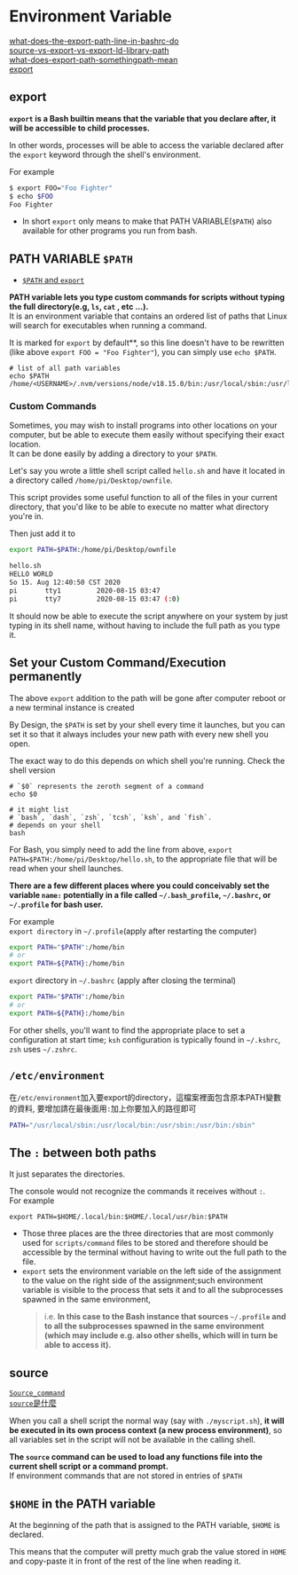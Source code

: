 # Environment Variable

[what-does-the-export-path-line-in-bashrc-do](https://askubuntu.com/questions/833922/what-does-the-export-path-line-in-bashrc-do)  
[source-vs-export-vs-export-ld-library-path](https://askubuntu.com/questions/862236/source-vs-export-vs-export-ld-library-path)  
[what-does-export-path-somethingpath-mean](https://askubuntu.com/questions/720678/what-does-export-path-somethingpath-mean)  
[export](https://dotblogs.com.tw/grayyin/2019/06/25/142934)  


## export


**`export` is a Bash builtin means that the variable that you declare after, it will be accessible to child processes.**


In other words, processes will be able to access the variable declared after the `export` keyword through the shell's environment.   

For example  
```bash 
$ export FOO="Foo Fighter"
$ echo $FOO
Foo Fighter
```

- In short `export` only means to make that PATH VARIABLE(`$PATH`) also available for other programs you run from bash.  

## PATH VARIABLE `$PATH`
- [`$PATH` and `export`](https://opensource.com/article/17/6/set-path-linux)

**PATH variable lets you type custom commands for scripts without typing the full directory(e.g, `ls`, `cat` , etc ...).**  
It is an environment variable that contains an ordered list of paths that Linux will search for executables when running a command.  

It is marked for `export` by default**, so this line doesn't have to be rewritten (like above `export FOO = "Foo Fighter"`), you can simply use `echo $PATH`.
```bash!
# list of all path variables
echo $PATH
/home/<USERNAME>/.nvm/versions/node/v18.15.0/bin:/usr/local/sbin:/usr/local/bin:/usr/sbin:/usr/bin:/sbin:/bin:/usr/games:/usr/local/games:/snap/bin:/snap/bin
```

### Custom Commands

Sometimes, you may wish to install programs into other locations on your computer, but be able to execute them easily without specifying their exact location.  
It can be done easily by adding a directory to your `$PATH`.   

Let's say you wrote a little shell script called `hello.sh` and have it located in a directory called `/home/pi/Desktop/ownfile`.   

This script provides some useful function to all of the files in your current directory, that you'd like to be able to execute no matter what directory you're in.

Then just add it to 
```bash
export PATH=$PATH:/home/pi/Desktop/ownfile
```

```bash
hello.sh
HELLO WORLD
So 15. Aug 12:40:50 CST 2020
pi       tty1         2020-08-15 03:47
pi       tty7         2020-08-15 03:47 (:0)
```
It should now be able to execute the script anywhere on your system by just typing in its shell name, without having to include the full path as you type it.  

## Set your Custom Command/Execution permanently

The above `export` addition to the path will be gone after computer reboot or a new terminal instance is created 

By Design, the `$PATH` is set by your shell every time it launches, but you can set it so that it always includes your new path with every new shell you open. 

The exact way to do this depends on which shell you're running. 
Check the shell version 
```bash=
# `$0` represents the zeroth segment of a command
echo $0

# it might list
# `bash`, `dash`, `zsh`, `tcsh`, `ksh`, and `fish`.
# depends on your shell 
bash
```

For Bash, you simply need to add the line from above, `export PATH=$PATH:/home/pi/Desktop/hello.sh`, to the appropriate file that will be read when your shell launches. 

**There are a few different places where you could conceivably set the variable `name:` potentially in a file called `~/.bash_profile`, `~/.bashrc`, or `~/.profile` for bash user.**  

For example  
`export directory` in `~/.profile`(apply after restarting the computer)
```bash
export PATH="$PATH":/home/bin
# or 
export PATH=${PATH}:/home/bin
```
`export` directory in `~/.bashrc` (apply after closing the terminal)
```bash
export PATH="$PATH":/home/bin
# or 
export PATH=${PATH}:/home/bin
```


For other shells, you'll want to find the appropriate place to set a configuration at start time; `ksh` configuration is typically found in `~/.kshrc`, `zsh` uses `~/.zshrc`. 



## `/etc/environment`

在`/etc/environment`加入要export的directory，這檔案裡面包含原本PATH變數的資料, 要增加請在最後面用`:`加上你要加入的路徑即可
```bash
PATH="/usr/local/sbin:/usr/local/bin:/usr/sbin:/usr/bin:/sbin"
```

## The `:` between both paths
It just separates the directories.  

The console would not recognize the commands it receives without `:`.  
For example  
```bash=
export PATH=$HOME/.local/bin:$HOME/.local/usr/bin:$PATH
```
- Those three places are the three directories that are most commonly used for `scripts/command` files to be stored and therefore should be accessible by the terminal without having to write out the full path to the file.
- `export` sets the environment variable on the left side of the assignment to the value on the right side of the assignment;such environment variable is visible to the process that sets it and to all the subprocesses spawned in the same environment,   
   > i.e. **In this case to the Bash instance that sources `~/.profile` and to all the subprocesses spawned in the same environment (which may include e.g. also other shells, which will in turn be able to access it).**

## source
[`Source_command`](https://bash.cyberciti.biz/guide/Source_command)   
[`source`是什麼](https://dotblogs.com.tw/newmonkey48/2015/04/22/151119)   

When you call a shell script the normal way (say with `./myscript.sh`), **it will be executed in its own process context (a new process environment)**, so all variables set in the script will not be available in the calling shell.  

**The `source` command can be used to load any functions file into the current shell script or a command prompt.**  
If environment commands that are not stored in entries of `$PATH` 


## `$HOME` in the PATH variable

At the beginning of the path that is assigned to the PATH variable, `$HOME` is declared. 

This means that the computer will pretty much grab the value stored in `HOME` and copy-paste it in front of the rest of the line when reading it.
